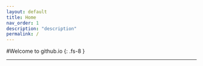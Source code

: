 ```yaml
---
layout: default
title: Home
nav_order: 1
description: "description"
permalink: /
---
```


#Welcome to github.io
{: .fs-8 }

---
